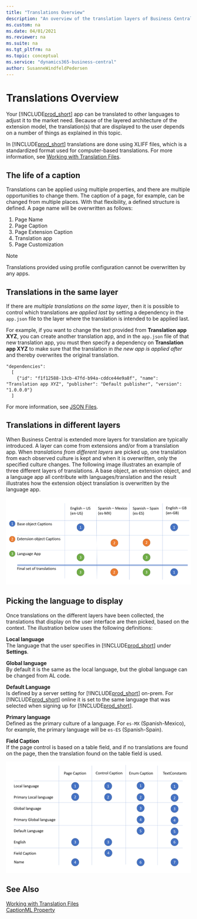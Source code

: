 ```yaml
---
title: "Translations Overview"
description: "An overview of the translation layers of Business Central and the extension model"
ms.custom: na
ms.date: 04/01/2021
ms.reviewer: na
ms.suite: na
ms.tgt_pltfrm: na
ms.topic: conceptual
ms.service: "dynamics365-business-central"
author: SusanneWindfeldPedersen
---
```


# Translations Overview

Your [!INCLUDE[prod_short](../includes/prod_short.md)] app can be translated to other languages to adjust it to the market need. Because of the layered architecture of the extension model, the translation(s) that are displayed to the user depends on a number of things as explained in this topic.

In [!INCLUDE[prod_short](../includes/prod_short.md)] translations are done using XLIFF files, which is a standardized format used for computer-based translations. For more information, see [Working with Translation Files](devenv-work-with-translation-files.md).

## The life of a caption 

Translations can be applied using multiple properties, and there are multiple opportunities to change them. The caption of a page, for example, can be changed from multiple places. With that flexibility, a defined structure is defined. A page name will be overwritten as follows: 

1. Page Name
2. Page Caption
3. Page Extension Caption
4. Translation app 
5. Page Customization 

> [!NOTE]  
> Translations provided using profile configuration cannot be overwritten by any apps. 

## Translations in the same layer

If there are *multiple translations on the same layer*, then it is possible to control which translations are *applied last* by setting a dependency in the `app.json` file to the layer where the translation is intended to be applied last.

For example, if you want to change the text provided from  **Translation app XYZ**, you can create another translation app, and in the `app.json` file of that new translation app, you must then specify a dependency on **Translation app XYZ** to make sure that the translation in *the new app is applied after* and thereby overwrites the original translation.

```al
"dependencies": 
  [
    {"id": "f1f12588-13cb-47fd-b94a-cddce44e9a8f", "name": "Translation app XYZ", "publisher": "Default publisher", "version": "1.0.0.0"}
  ]
```

For more information, see [JSON Files](devenv-json-files.md).

## Translations in different layers

When Business Central is extended more layers for translation are typically introduced. A layer can come from extensions and/or from a translation app. When *translations from different layers* are picked up, one translation from each observed culture is kept and when it is overwritten, only the specified culture changes. The following image illustrates an example of three different layers of translations. A base object, an extension object, and a language app all contribute with languages/translation and the result illustrates how the extension object translation is overwritten by the language app.

![Translation Overwrites](../media/Translation_1.png "Translation Overwrites")

## Picking the language to display

Once translations on the different layers have been collected, the translations that display on the user interface are then picked, based on the context. The illustration below uses the following definitions:

**Local language**  
The language that the user specifies in [!INCLUDE[prod_short](../includes/prod_short.md)] under **Settings**.

**Global language**  
By default it is the same as the local language, but the global language can be changed from AL code.

**Default Language**  
Is defined by a server setting for [!INCLUDE[prod_short](../includes/prod_short.md)] on-prem. For [!INCLUDE[prod_short](../includes/prod_short.md)] online it is set to the same language that was selected when signing up for [!INCLUDE[prod_short](../includes/prod_short.md)].

**Primary language**  
Defined as the primary culture of a language. For `es-MX` (Spanish-Mexico), for example, the primary language will be `es-ES` (Spanish-Spain).

**Field Caption**  
If the page control is based on a table field, and if no translations are found on the page, then the translation found on the table field is used.


![Translation](../media/Translation_2.png "Translations to display")


## See Also

[Working with Translation Files](devenv-work-with-translation-files.md)  
[CaptionML Property](properties/devenv-captionml-property.md)  

